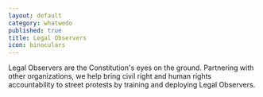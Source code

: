 ```yaml
---
layout: default
category: whatwedo
published: true
title: Legal Observers
icon: binoculars
---
```





Legal Observers are the Constitution's eyes on the ground. Partnering with other organizations, we help bring civil right and human rights accountability to street protests by training and deploying Legal Observers.
